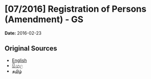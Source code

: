 # [07/2016] Registration of Persons (Amendment) - GS

**Date:** 2016-02-23

## Original Sources

- [English](https://documents.gov.lk/view/bills/2016/2/07-2016_E.pdf)
- [සිංහල](https://documents.gov.lk/view/bills/2016/2/07-2016_S.pdf)
- [தமிழ்](https://documents.gov.lk/view/bills/2016/2/07-2016_T.pdf)
